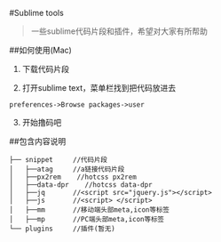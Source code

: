 #Sublime tools

> 一些sublime代码片段和插件，希望对大家有所帮助

##如何使用(Mac)

1. 下载代码片段

2. 打开sublime text，菜单栏找到把代码放进去

 ```
 preferences->Browse packages->user
 ```
 
3. 开始撸码吧

##包含内容说明

```
├── snippet     //代码片段
│   ├──atag     //a链接代码片段
│   ├──px2rem    //hotcss px2rem
│   ├──data-dpr    //hotcss data-dpr
│   ├──jq       //<script src="jquery.js"></script>
│   ├──js       //<script> </script>
│   ├──mm       //移动端头部meta,icon等标签
│   ├──mp       //PC端头部meta,icon等标签
└── plugins     //插件(暂无)
```



